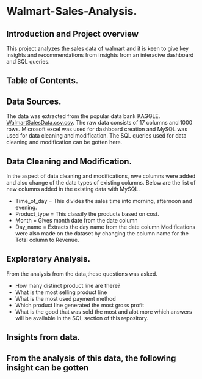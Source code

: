 # Walmart-Sales-Analysis.

## Introduction and Project overview
This project analyzes the sales data of walmart and it is keen to give key insights and recommendations from insights from an interacive dashboard and SQL queries.

## Table of Contents.


## Data Sources.
The data was extracted from the popular data bank KAGGLE. [WalmartSalesData.csv.csv](https://github.com/user-attachments/files/20378237/WalmartSalesData.csv.csv).
The raw data consists of 17 columns and 1000 rows.
Microsoft excel was used for dashboard creation and MySQL was used for data cleaning and modification.
The SQL queries used for data cleaning and modification can be gotten here.

## Data  Cleaning and Modification.
In the aspect of data cleaning and modifications, nwe columns were added and also change of the data types of existing columns.
Below are the list of new columns added in the existing data with MySQL.
- Time_of_day = This divides the sales time into morning, afternoon and evening.
- Product_type = This classify the products based on cost.
- Month = Gives month date from the date column
- Day_name = Extracts the day name from the date column
Modifications were also made on the dataset by changing the column name  for the Total column to Revenue.

## Exploratory Analysis.
From the analysis from the data,these questions was asked.
- How many distinct product line are there?
- What is the most selling product line
- What is the most used payment method
- Which product line generated the most gross profit
- What is the good that was sold the most
and alot more which answers will be available in the SQL section of this repository.

## Insights from data.
From the analysis of this data, the following insight can be gotten
- 

